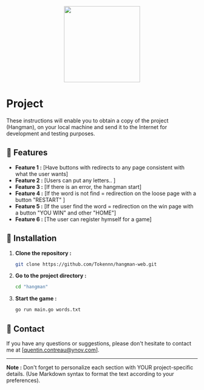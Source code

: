 <p align="center">
  <img src="/static/okay.jpg"  width="200">
</p>

# Project

These instructions will enable you to obtain a copy of the project (Hangman), on your local machine and send it to the Internet for development and testing purposes.

## 🌟 Features

- **Feature 1 :** [Have buttons with redirects to any page consistent with what the user wants]
- **Feature 2 :** [Users can put any letters.. ]
- **Feature 3 :** [If there is an error, the hangman start]
- **Feature 4 :** [If the word is not find = redirection on the loose page with a button "RESTART" ]
- **Feature 5 :** [If the user find the word = redirection on the win page with a button "YOU WIN" and other "HOME"]
- **Feature 6 :** [The user can register hymself for a game]


## 🚀 Installation

1. **Clone the repository :**
    ```bash
    git clone https://github.com/Tokennn/hangman-web.git
    ```

2. **Go to the project directory :**
    ```bash
    cd "hangman"
    ```

3. **Start the game :**
    ```bash
    go run main.go words.txt
    ```

## 📧 Contact

If you have any questions or suggestions, please don't hesitate to contact me at [quentin.contreau@ynov.com].

---

**Note :** Don't forget to personalize each section with YOUR project-specific details. (Use Markdown syntax to format the text according to your preferences).
